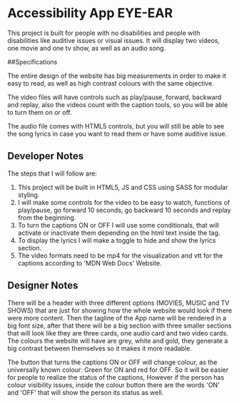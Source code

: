 # Accessibility App EYE-EAR

This project is built for people with no disabilities and people with disabilities like auditive issues or visual issues.
It will display two videos, one movie and one tv show, as well as an audio song.

##Specifications

The entire design of the website has big measurements in order to make it easy to read, as well as high contrast colours with the same objective.

The video files will have controls such as play/pause, forward, backward and replay, also the videos count with the caption tools, so you will be able to
turn them on or off.

The audio file comes with HTML5 controls, but you will still be able to see the song lyrics in case you want to read them or have some auditive issue.

## Developer Notes

The steps that I will follow are:

1. This project will be built in HTML5, JS and CSS using SASS for modular styling.
2. I will make some controls for the video to be easy to watch, functions of play/pause, go forward 10 seconds, go backward 10 seconds and replay from the beginning.  
3. To turn the captions ON or OFF I will use some conditionals, that will activate or inactivate them depending on the html text inside the tag.
4. To display the lyrics I will make a toggle to hide and show the lyrics section.
5. The video formats need to be mp4 for the visualization and vtt for the captions according to 'MDN Web Docs' Website.

## Designer Notes

There will be a header with three different options (MOVIES, MUSIC and TV SHOWS) that are just for showing how the whole website would look if there were more content.
Then the tagline of the App name will be rendered in a big font size, after that there will be a big section with three smaller sections that will look like they are 
three cards, one audio card and two video cards. The colours the website will have are grey, white and gold, they generate a big contrast between themselves so it makes it more readable. 

The button that turns the captions ON or OFF will change colour, as the universally known colour: Green for ON and red for OFF. So it will be easier for people to realize the 
status of the captions, However if the person has colour visibility issues, inside the colour button there are the words 'ON' and 'OFF' that will show the person its status as well.
